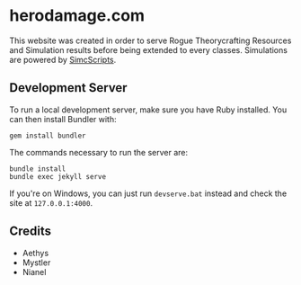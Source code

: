 # herodamage.com
This website was created in order to serve Rogue Theorycrafting Resources and Simulation results before being extended to every classes.
Simulations are powered by [SimcScripts](https://github.com/Ravenholdt-TC/SimcScripts).

## Development Server

To run a local development server, make sure you have Ruby installed.
You can then install Bundler with:
```
gem install bundler
```

The commands necessary to run the server are:
```
bundle install
bundle exec jekyll serve
```

If you're on Windows, you can just run `devserve.bat` instead and check the site
at `127.0.0.1:4000`.

## Credits
- Aethys
- Mystler
- Nianel

